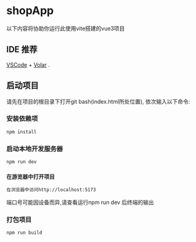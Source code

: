 # shopApp

以下内容将协助你运行此使用vite搭建的vue3项目

## IDE 推荐

[VSCode](https://code.visualstudio.com/) + [Volar](https://marketplace.visualstudio.com/items?itemName=Vue.volar) .

## 启动项目
请先在项目的根目录下打开git bash(index.html所处位置),
依次输入以下命令:
### 安装依赖项
```sh
npm install
```

### 启动本地开发服务器
```sh
npm run dev
```
#### 在游览器中打开项目
```sh
在浏览器中访问http://localhost:5173
```
端口号可能因设备而异,请查看运行npm run dev 后终端的输出

### 打包项目

```sh
npm run build
```
